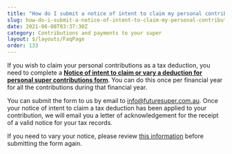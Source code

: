 ```yaml
---
title: "How do I submit a notice of intent to claim my personal contribution as a tax deduction?"
slug: how-do-i-submit-a-notice-of-intent-to-claim-my-personal-contribution-as-a-tax-deduction
date: 2021-06-08T03:37:30Z
category: Contributions and payments to your super
layout: $/layouts/FaqPage
order: 133
---
```


If you wish to claim your personal contributions as a tax deduction, you need to complete a **[Notice of intent to claim or vary a deduction for personal super contributions form](http://www.ato.gov.au/uploadedFiles/Content/SPR/downloads/n71121-11-2014_js33406_w.pdf)**. You can do this once per financial year for all the contributions during that financial year.

You can submit the form to us by email to [info@futuresuper.com.au](mailto:info@futuresuper.com.au). Once your notice of intent to claim a tax deduction has been applied to your contribution, we will email you a letter of acknowledgement for the receipt of a valid notice for your tax records.

If you need to vary your notice, please review [this information](https://www.ato.gov.au/Individuals/Super/In-detail/Growing-your-super/Claiming-deductions-for-personal-super-contributions/?page=3#:~:text=To%20vary%20your%20notice%20of%20intent%20to%20claim%20a%20deduction,or%20write%20to%20your%20fund.) before submitting the form again.

